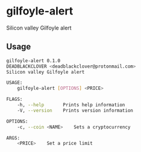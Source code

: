 # gilfoyle-alert
Silicon valley Gilfoyle alert

## Usage

```bash
gilfoyle-alert 0.1.0
DEADBLACKCLOVER <deadblackclover@protonmail.com>
Silicon valley Gilfoyle alert

USAGE:
    gilfoyle-alert [OPTIONS] <PRICE>

FLAGS:
    -h, --help       Prints help information
    -V, --version    Prints version information

OPTIONS:
    -c, --coin <NAME>    Sets a cryptocurrency

ARGS:
    <PRICE>    Set a price limit
```
